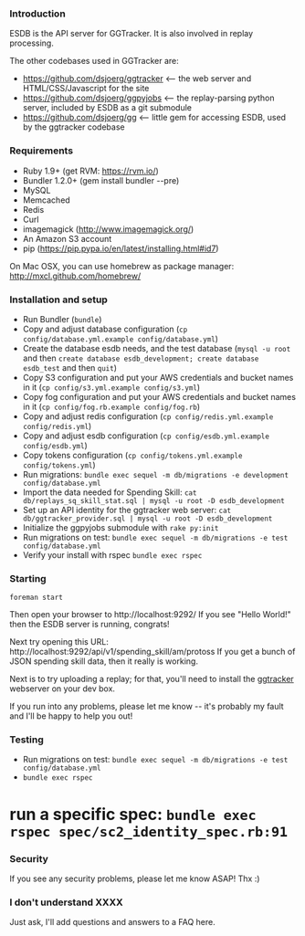### Introduction

ESDB is the API server for GGTracker.  It is also involved in replay processing.

The other codebases used in GGTracker are:
* https://github.com/dsjoerg/ggtracker <-- the web server and
  HTML/CSS/Javascript for the site
* https://github.com/dsjoerg/ggpyjobs <-- the replay-parsing python
  server, included by ESDB as a git submodule
* https://github.com/dsjoerg/gg <-- little gem for accessing ESDB,
  used by the ggtracker codebase


### Requirements

 * Ruby 1.9+ (get RVM: https://rvm.io/)
 * Bundler 1.2.0+ (gem install bundler --pre)
 * MySQL
 * Memcached
 * Redis
 * Curl
 * imagemagick (http://www.imagemagick.org/)
 * An Amazon S3 account
 * pip (https://pip.pypa.io/en/latest/installing.html#id7)
 
On Mac OSX, you can use homebrew as package manager: http://mxcl.github.com/homebrew/


### Installation and setup

 * Run Bundler (`bundle`)
 * Copy and adjust database configuration (`cp config/database.yml.example config/database.yml`)
 * Create the database esdb needs, and the test database (`mysql -u root` and then `create database esdb_development; create database esdb_test` and then `quit`)
 * Copy S3 configuration and put your AWS credentials and bucket names in it (`cp config/s3.yml.example config/s3.yml`)
 * Copy fog configuration and put your AWS credentials and bucket names in it (`cp config/fog.rb.example config/fog.rb`)
 * Copy and adjust redis configuration (`cp config/redis.yml.example config/redis.yml`)
 * Copy and adjust esdb configuration (`cp config/esdb.yml.example config/esdb.yml`)
 * Copy tokens configuration (`cp config/tokens.yml.example config/tokens.yml`)
 * Run migrations: `bundle exec sequel -m db/migrations -e development config/database.yml`
 * Import the data needed for Spending Skill: `cat db/replays_sq_skill_stat.sql | mysql -u root -D esdb_development`
 * Set up an API identity for the ggtracker web server: `cat db/ggtracker_provider.sql | mysql -u root -D esdb_development`
 * Initialize the ggpyjobs submodule with `rake py:init`
 * Run migrations on test: `bundle exec sequel -m db/migrations -e test config/database.yml`
 * Verify your install with rspec `bundle exec rspec`


### Starting

`foreman start`

Then open your browser to http://localhost:9292/
If you see "Hello World!" then the ESDB server is running, congrats!

Next try opening this URL: http://localhost:9292/api/v1/spending_skill/am/protoss
If you get a bunch of JSON spending skill data, then it really is working.

Next is to try uploading a replay; for that, you'll need to install
the [ggtracker](https://github.com/dsjoerg/ggtracker) webserver on
your dev box.

If you run into any problems, please let me know -- it's probably my
fault and I'll be happy to help you out!


### Testing

* Run migrations on test: `bundle exec sequel -m db/migrations -e test config/database.yml`
* `bundle exec rspec`
# run a specific spec: `bundle exec rspec spec/sc2_identity_spec.rb:91`


### Security

If you see any security problems, please let me know ASAP!  Thx :)


### I don't understand XXXX

Just ask, I'll add questions and answers to a FAQ here.

